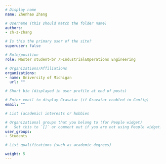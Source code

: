 ```yaml
---
# Display name
name: Zhenhao Zhang

# Username (this should match the folder name)
authors: 
- zh-z-zhang

# Is this the primary user of the site?
superuser: false

# Role/position
role: Master student<br />Industrial&Operations Engineering

# Organizations/Affiliations
organizations:
- name: University of Michigan
  url: ""

# Short bio (displayed in user profile at end of posts)

# Enter email to display Gravatar (if Gravatar enabled in Config)
email: ""

# List (academic) interests or hobbies

# Organizational groups that you belong to (for People widget)
#   Set this to `[]` or comment out if you are not using People widget.
user_groups: 
- Students

# List qualifications (such as academic degrees)

weight: 5
---
```

